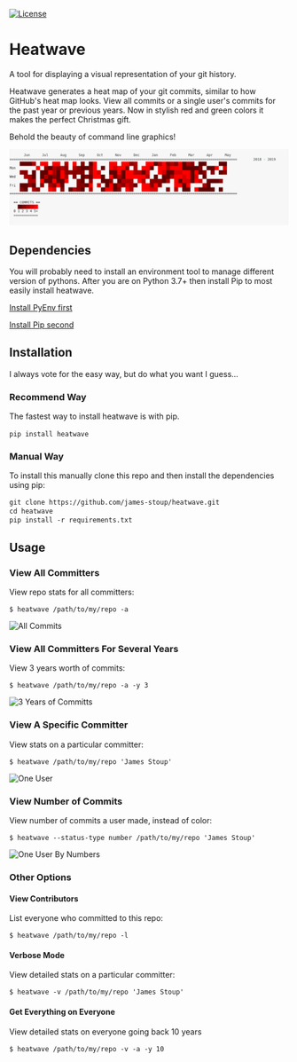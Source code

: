 [![License](http://img.shields.io/:license-gpl3-blue.svg?style=flat-square)](http://www.gnu.org/licenses/gpl-3.0.html)

# Heatwave
A tool for displaying a visual representation of your git history. 

Heatwave generates a heat map of your git commits, similar to how GitHub's heat map looks. View all commits or a single user's commits for the past year or previous years. Now in stylish red and green colors it makes the perfect Christmas gift.

Behold the beauty of command line graphics!

![Wicked Cool Graphic!](https://github.com/james-stoup/heatwave/blob/master/resources/heatwave-red.png)


## Dependencies
You will probably need to install an environment tool to manage different version of pythons. After you are on Python 3.7+ then install Pip to most easily install heatwave.

[Install PyEnv first](https://github.com/pyenv/pyenv-installer "PyEnv")

[Install Pip second](https://pip.pypa.io/en/stable/installing/ "Pip")


## Installation
I always vote for the easy way, but do what you want I guess...

### Recommend Way
The fastest way to install heatwave is with pip.

```pip install heatwave```

### Manual Way

To install this manually clone this repo and then install the dependencies using pip:

```
git clone https://github.com/james-stoup/heatwave.git
cd heatwave
pip install -r requirements.txt
```

  
## Usage

### View All Committers
View repo stats for all committers:

```
$ heatwave /path/to/my/repo -a
```

![All Commits](https://github.com/james-stoup/heatwave/blob/master/resources/all-users-1-year.png)


### View All Committers For Several Years
View 3 years worth of commits:

```
$ heatwave /path/to/my/repo -a -y 3
```

![3 Years of Committs](https://github.com/james-stoup/heatwave/blob/master/resources/all-users-3-years.png)


### View A Specific Committer
View stats on a particular committer:

```
$ heatwave /path/to/my/repo 'James Stoup' 
```

![One User](https://github.com/james-stoup/heatwave/blob/master/resources/one-user.png)


### View Number of Commits
View number of commits a user made, instead of color:

```
$ heatwave --status-type number /path/to/my/repo 'James Stoup'
```

![One User By Numbers](https://github.com/james-stoup/heatwave/blob/master/resources/one-user-numbers.png)


### Other Options

#### View Contributors
List everyone who committed to this repo:

```
$ heatwave /path/to/my/repo -l
```


#### Verbose Mode
View detailed stats on a particular committer:

```
$ heatwave -v /path/to/my/repo 'James Stoup'
```


#### Get Everything on Everyone
View detailed stats on everyone going back 10 years

```
$ heatwave /path/to/my/repo -v -a -y 10
```

